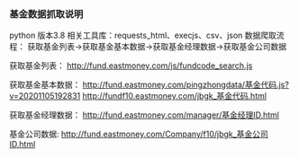 ### 基金数据抓取说明
python 版本3.8
相关工具库：requests_html、execjs、csv、json
数据爬取流程：
获取基金列表->获取基金基本数据->获取基金经理数据->获取基金公司数据

获取基金列表：
http://fund.eastmoney.com/js/fundcode_search.js

获取基金基本数据：
http://fund.eastmoney.com/pingzhongdata/基金代码.js?v=20201105192831
http://fundf10.eastmoney.com/jbgk_基金代码.html

获取基金经理数据：
http://fund.eastmoney.com/manager/基金经理ID.html

基金公司数据:
http://fund.eastmoney.com/Company/f10/jbgk_基金公司ID.html